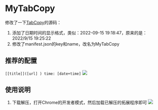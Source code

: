 # MyTabCopy

修改了一下[TabCopy](https://chrome.google.com/webstore/detail/tabcopy/micdllihgoppmejpecmkilggmaagfdmb/related?utm_source=chrome-ntp-icon)的源码：
1. 添加了日期时间的显示格式，类似：2022-09-15 19:18:47，原来的是：2022/9/15 19:25:22
2. 修改了manifest.json的key和name，改名为MyTabCopy

## 推荐的配置
`[[title]]([url] ) time: [date+time]`
![](https://yupic.oss-cn-shanghai.aliyuncs.com/20220915192725.png)


## 使用说明
1. 下载解压，打开Chrome的开发者模式，然后加载已解压的拓展程序即可
![](https://yupic.oss-cn-shanghai.aliyuncs.com/20220915192417.png)
